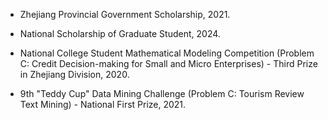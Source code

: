 - Zhejiang Provincial Government Scholarship, 2021.

- National Scholarship of Graduate Student, 2024.

- National College Student Mathematical Modeling Competition (Problem C: Credit Decision-making for Small and Micro Enterprises) - Third Prize in Zhejiang Division, 2020.

- 9th "Teddy Cup" Data Mining Challenge (Problem C: Tourism Review Text Mining) - National First Prize, 2021.